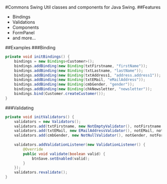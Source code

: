 #Commons Swing
Util classes and components for Java Swing.
##Features
 * Bindings
 * Validations
 * Components
 * FormPanel
 * and more...

##Examples
###Binding
```java
private void initBindings() {
    bindings = new Bindings<Customer>();
    bindings.addBinding(new Binding(txtFirstname, "firstName"));
    bindings.addBinding(new Binding(txtLastname, "lastName"));
    bindings.addBinding(new Binding(txtAddress1, "address.address1"));
    bindings.addBinding(new Binding(txtEMail, "eMailAddress"));
    bindings.addBinding(new Binding(cmbGender, "gender"));
    bindings.addBinding(new Binding(chkNewsletter, "newsletter"));
    bindings.bind(Customer.createCustomer());
}
```
###Validating
```java
private void initValidators() {
    validators = new Validators();
    validators.add(txtFirstname, new NotEmptyValidator(), notFirstname, notForm);
    validators.add(txtEMail, new EMailAddressValidator(), notEMail, notForm);
    validators.add(cmbGender, new NotNullValidator(), notGender, notForm);
                
    validators.addValidationListener(new ValidationListener() {
        @Override
        public void validate(boolean valid) {
            btnSave.setEnabled(valid);
        }
    });
    validators.revalidate();
}
```
